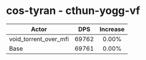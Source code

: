 # cos-tyran - cthun-yogg-vf
| Actor | DPS | Increase |
|---|:---:|:---:|
|void_torrent_over_mfi|69762|0.00%|
|Base|69761|0.00%|
